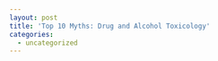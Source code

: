 ```yaml
---
layout: post
title: 'Top 10 Myths: Drug and Alcohol Toxicology'
categories:
  - uncategorized
---
```

